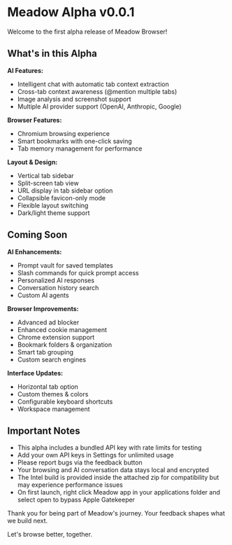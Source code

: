 # Meadow Alpha v0.0.1

Welcome to the first alpha release of Meadow Browser!

## What's in this Alpha

**AI Features:**
- Intelligent chat with automatic tab context extraction
- Cross-tab context awareness (@mention multiple tabs)
- Image analysis and screenshot support
- Multiple AI provider support (OpenAI, Anthropic, Google)

**Browser Features:**
- Chromium browsing experience
- Smart bookmarks with one-click saving
- Tab memory management for performance

**Layout & Design:**
- Vertical tab sidebar
- Split-screen tab view
- URL display in tab sidebar option
- Collapsible favicon-only mode
- Flexible layout switching
- Dark/light theme support

## Coming Soon

**AI Enhancements:**
- Prompt vault for saved templates
- Slash commands for quick prompt access
- Personalized AI responses
- Conversation history search
- Custom AI agents

**Browser Improvements:**
- Advanced ad blocker
- Enhanced cookie management
- Chrome extension support
- Bookmark folders & organization
- Smart tab grouping
- Custom search engines

**Interface Updates:**
- Horizontal tab option
- Custom themes & colors
- Configurable keyboard shortcuts
- Workspace management

## Important Notes

- This alpha includes a bundled API key with rate limits for testing
- Add your own API keys in Settings for unlimited usage
- Please report bugs via the feedback button
- Your browsing and AI conversation data stays local and encrypted
- The Intel build is provided inside the attached zip for compatibility but may experience performance issues
- On first launch, right click Meadow app in your applications folder and select open to bypass Apple Gatekeeper

Thank you for being part of Meadow's journey. Your feedback shapes what we build next.

Let's browse better, together.